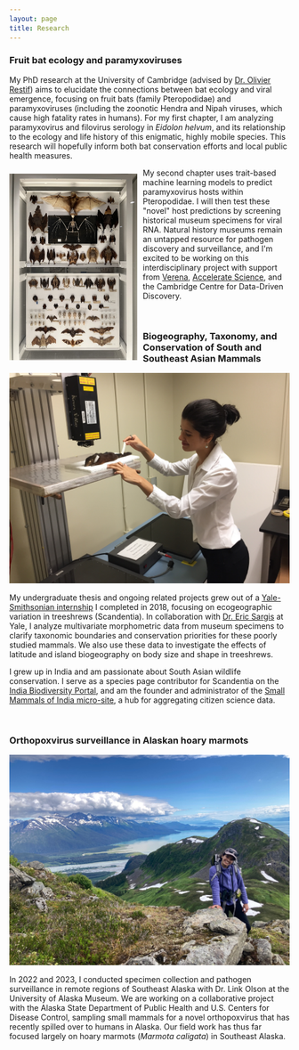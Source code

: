 ```yaml
---
layout: page
title: Research
---
```


### Fruit bat ecology and paramyxoviruses

My PhD research at the University of Cambridge (advised by <a href="https://www.vet.cam.ac.uk/directory/or226%40cam.ac.uk" target="_blank">Dr. Olivier Restif</a>) aims to elucidate the connections between bat ecology and viral emergence, focusing on fruit bats (family Pteropodidae) and paramyxoviruses (including the zoonotic Hendra and Nipah viruses, which cause high fatality rates in humans). For my first chapter, I am analyzing paramyxovirus and filovirus serology in *Eidolon helvum*, and its relationship to the ecology and life history of this enigmatic, highly mobile species. This research will hopefully inform both bat conservation efforts and local public health measures.

<img src="/public/museum_bats.jpeg" alt="xray" align="left" style="margin: 10px 10px 0px 0px; width:230px">

<p align=left>My second chapter uses trait-based machine learning models to predict paramyxovirus hosts within Pteropodidae. I will then test these "novel" host predictions by screening historical museum specimens for viral RNA. Natural history museums remain an untapped resource for pathogen discovery and surveillance, and I'm excited to be working on this interdisciplinary project with support from <a href="https://www.viralemergence.org/" target="_blank">Verena</a>, <a href="https://acceleratescience.github.io/" target-"_blank">Accelerate Science</a>, and the Cambridge Centre for Data-Driven Discovery.</p>

<br />

### Biogeography, Taxonomy, and Conservation of South and Southeast Asian Mammals

<img src="/public/treeshrewxray.jpg" alt="xray">

My undergraduate thesis and ongoing related projects grew out of a <a href="https://news.yale.edu/2018/09/14/yale-smithsonian-internships-offer-exciting-research-opportunities" target="_blank">Yale-Smithsonian internship</a> I completed in 2018, focusing on ecogeographic variation in treeshrews (Scandentia). In collaboration with <a href="https://meml.yale.edu/" target="_blank">Dr. Eric Sargis</a> at Yale, I analyze multivariate morphometric data from museum specimens to clarify taxonomic boundaries and conservation priorities for these poorly studied mammals. We also use these data to investigate the effects of latitude and island biogeography on body size and shape in treeshrews.

I grew up in India and am passionate about South Asian wildlife conservation. I serve as a species page contributor for Scandentia on the <a href="https://indiabiodiversity.org/" target="_blank">India Biodiversity Portal</a>, and am the founder and administrator of the <a href="https://indiabiodiversity.org/group/Small_Mammals_of_India" target="_blank">Small Mammals of India micro-site</a>, a hub for aggregating citizen science data.

<br />

### Orthopoxvirus surveillance in Alaskan hoary marmots

<img src="/public/alaska.JPG" alt="alaska">

In 2022 and 2023, I conducted specimen collection and pathogen surveillance in remote regions of Southeast Alaska with Dr. Link Olson at the University of Alaska Museum. We are working on a collaborative project with the Alaska State Department of Public Health and U.S. Centers for Disease Control, sampling small mammals for a novel orthopoxvirus that has recently spilled over to humans in Alaska. Our field work has thus far focused largely on hoary marmots (*Marmota caligata*) in Southeast Alaska.
